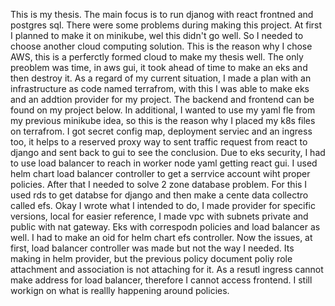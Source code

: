 This is my thesis. The main focus is to run djanog with react frontned and postgres sql. There were some problems during making this project. At first I planned to make it on minikube, wel this didn't go well. So I needed to choose another cloud computing solution. This is the reason why I chose AWS, this is a perferctly formed cloud to make my thesis well. The only preoblem was time, in aws gui, it took ahead of time to make an eks and then destroy it. As a regard of my current situation, I made a plan with an infrastructure as code named terrafrom, with this I was able to make eks and an addtion provider for my project. The backend and frontend can be found on my project below. In additional, I wanted to use my yaml fle from my previous minikube idea, so this is the reason why I placed my k8s files on terrafrom. I got secret config map, deployment serviec and an ingress too, it helps to a reserved proxy way to sent traffic request from react to django and sent back to gui to see the conclusion. Due to eks security, I had to use load balancer to reach in worker node yaml getting react gui. I used helm chart load balancer controller to get a serrvice account wiht proper policies. After that I needed to solve 2 zone database problem. For this I used rds to get databse for django and then make a cente data collectro called efs.
Okay I wrote what I intended to do, I made provider for specific versions, local for easier reference, I made vpc with subnets private and public with nat gateway. Eks with correspodn policies and load balancer as well. I had to make an oid for helm chart efs controller.
Now the issues, at first, load balancer controller was made but not the way I needed. Its making in helm provider, but the previous policy document poliy role attachment and association is not attaching for it. As a resutl ingress cannot make address for load balancer, therefore I cannot access frontend. I still workign on what is reallly happening around policies.
